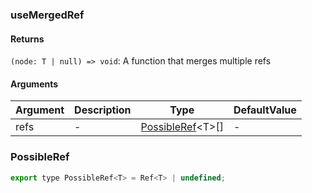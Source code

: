 ### useMergedRef

#### Returns
`(node: T | null) => void`: A function that merges multiple refs

#### Arguments
|Argument|Description|Type|DefaultValue|
|---|---|---|---|
|refs|-|[PossibleRef](#possibleref)&lt;T&gt;[] |-|

### PossibleRef

```js
export type PossibleRef<T> = Ref<T> | undefined;
```